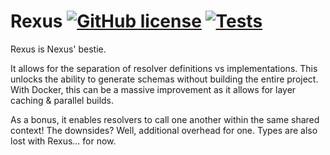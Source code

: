 # Rexus [![GitHub license](https://img.shields.io/github/license/Wave-Play/rexus?style=flat)](https://github.com/Wave-Play/rexus/blob/main/LICENSE) [![Tests](https://github.com/Wave-Play/rexus/workflows/CI/badge.svg)](https://github.com/Wave-Play/rexus/actions)

Rexus is Nexus' bestie.

It allows for the separation of resolver definitions vs implementations.
This unlocks the ability to generate schemas without building the entire project.
With Docker, this can be a massive improvement as it allows for layer caching & parallel builds.

As a bonus, it enables resolvers to call one another within the same shared context!
The downsides? Well, additional overhead for one. Types are also lost with Rexus... for now.
